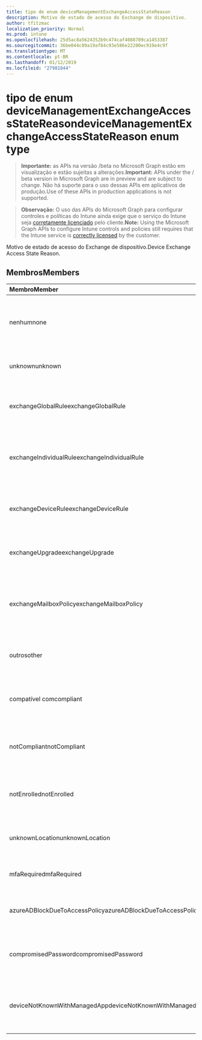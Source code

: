 ```yaml
---
title: tipo de enum deviceManagementExchangeAccessStateReason
description: Motivo de estado de acesso do Exchange de dispositivo.
author: tfitzmac
localization_priority: Normal
ms.prod: intune
ms.openlocfilehash: 25d5ac8a5624352b9c474caf4088709ca1453387
ms.sourcegitcommit: 36be044c89a19af84c93e586e22200ec919e4c9f
ms.translationtype: MT
ms.contentlocale: pt-BR
ms.lasthandoff: 01/12/2019
ms.locfileid: "27981844"
---
```

# <a name="devicemanagementexchangeaccessstatereason-enum-type"></a><span data-ttu-id="90c2d-103">tipo de enum deviceManagementExchangeAccessStateReason</span><span class="sxs-lookup"><span data-stu-id="90c2d-103">deviceManagementExchangeAccessStateReason enum type</span></span>

> <span data-ttu-id="90c2d-104">**Importante:** as APIs na versão /beta no Microsoft Graph estão em visualização e estão sujeitas a alterações.</span><span class="sxs-lookup"><span data-stu-id="90c2d-104">**Important:** APIs under the / beta version in Microsoft Graph are in preview and are subject to change.</span></span> <span data-ttu-id="90c2d-105">Não há suporte para o uso dessas APIs em aplicativos de produção.</span><span class="sxs-lookup"><span data-stu-id="90c2d-105">Use of these APIs in production applications is not supported.</span></span>

> <span data-ttu-id="90c2d-106">**Observação:** O uso das APIs do Microsoft Graph para configurar controles e políticas do Intune ainda exige que o serviço do Intune seja [corretamente licenciado](https://go.microsoft.com/fwlink/?linkid=839381) pelo cliente.</span><span class="sxs-lookup"><span data-stu-id="90c2d-106">**Note:** Using the Microsoft Graph APIs to configure Intune controls and policies still requires that the Intune service is [correctly licensed](https://go.microsoft.com/fwlink/?linkid=839381) by the customer.</span></span>

<span data-ttu-id="90c2d-107">Motivo de estado de acesso do Exchange de dispositivo.</span><span class="sxs-lookup"><span data-stu-id="90c2d-107">Device Exchange Access State Reason.</span></span>
## <a name="members"></a><span data-ttu-id="90c2d-108">Membros</span><span class="sxs-lookup"><span data-stu-id="90c2d-108">Members</span></span>
|<span data-ttu-id="90c2d-109">Membro</span><span class="sxs-lookup"><span data-stu-id="90c2d-109">Member</span></span>|<span data-ttu-id="90c2d-110">Valor</span><span class="sxs-lookup"><span data-stu-id="90c2d-110">Value</span></span>|<span data-ttu-id="90c2d-111">Descrição</span><span class="sxs-lookup"><span data-stu-id="90c2d-111">Description</span></span>|
|:---|:---|:---|
|<span data-ttu-id="90c2d-112">nenhum</span><span class="sxs-lookup"><span data-stu-id="90c2d-112">none</span></span>|<span data-ttu-id="90c2d-113">0</span><span class="sxs-lookup"><span data-stu-id="90c2d-113">0</span></span>|<span data-ttu-id="90c2d-114">Não há motivo de estado acesso descoberto do Exchange</span><span class="sxs-lookup"><span data-stu-id="90c2d-114">No access state reason discovered from Exchange</span></span>|
|<span data-ttu-id="90c2d-115">unknown</span><span class="sxs-lookup"><span data-stu-id="90c2d-115">unknown</span></span>|<span data-ttu-id="90c2d-116">1</span><span class="sxs-lookup"><span data-stu-id="90c2d-116">1</span></span>|<span data-ttu-id="90c2d-117">Motivo de estado de acesso desconhecido</span><span class="sxs-lookup"><span data-stu-id="90c2d-117">Unknown access state reason</span></span>|
|<span data-ttu-id="90c2d-118">exchangeGlobalRule</span><span class="sxs-lookup"><span data-stu-id="90c2d-118">exchangeGlobalRule</span></span>|<span data-ttu-id="90c2d-119">2</span><span class="sxs-lookup"><span data-stu-id="90c2d-119">2</span></span>|<span data-ttu-id="90c2d-120">Estado de acesso determinado pela regra Global do Exchange</span><span class="sxs-lookup"><span data-stu-id="90c2d-120">Access state determined by Exchange Global rule</span></span>|
|<span data-ttu-id="90c2d-121">exchangeIndividualRule</span><span class="sxs-lookup"><span data-stu-id="90c2d-121">exchangeIndividualRule</span></span>|<span data-ttu-id="90c2d-122">3</span><span class="sxs-lookup"><span data-stu-id="90c2d-122">3</span></span>|<span data-ttu-id="90c2d-123">Estado de acesso determinado pela regra Individual do Exchange</span><span class="sxs-lookup"><span data-stu-id="90c2d-123">Access state determined by Exchange Individual rule</span></span>|
|<span data-ttu-id="90c2d-124">exchangeDeviceRule</span><span class="sxs-lookup"><span data-stu-id="90c2d-124">exchangeDeviceRule</span></span>|<span data-ttu-id="90c2d-125">4</span><span class="sxs-lookup"><span data-stu-id="90c2d-125">4</span></span>|<span data-ttu-id="90c2d-126">Estado de acesso determinado pela regra de dispositivo do Exchange</span><span class="sxs-lookup"><span data-stu-id="90c2d-126">Access state determined by Exchange Device rule</span></span>|
|<span data-ttu-id="90c2d-127">exchangeUpgrade</span><span class="sxs-lookup"><span data-stu-id="90c2d-127">exchangeUpgrade</span></span>|<span data-ttu-id="90c2d-128">5</span><span class="sxs-lookup"><span data-stu-id="90c2d-128">5</span></span>|<span data-ttu-id="90c2d-129">Estado de acesso devido à atualização do Exchange</span><span class="sxs-lookup"><span data-stu-id="90c2d-129">Access state due to Exchange upgrade</span></span>|
|<span data-ttu-id="90c2d-130">exchangeMailboxPolicy</span><span class="sxs-lookup"><span data-stu-id="90c2d-130">exchangeMailboxPolicy</span></span>|<span data-ttu-id="90c2d-131">6</span><span class="sxs-lookup"><span data-stu-id="90c2d-131">6</span></span>|<span data-ttu-id="90c2d-132">Estado de acesso determinado pela diretiva de caixa de correio do Exchange</span><span class="sxs-lookup"><span data-stu-id="90c2d-132">Access state determined by Exchange Mailbox Policy</span></span>|
|<span data-ttu-id="90c2d-133">outros</span><span class="sxs-lookup"><span data-stu-id="90c2d-133">other</span></span>|<span data-ttu-id="90c2d-134">7</span><span class="sxs-lookup"><span data-stu-id="90c2d-134">7</span></span>|<span data-ttu-id="90c2d-135">Estado de acesso determinado pelo Exchange</span><span class="sxs-lookup"><span data-stu-id="90c2d-135">Access state determined by Exchange</span></span>|
|<span data-ttu-id="90c2d-136">compatível com</span><span class="sxs-lookup"><span data-stu-id="90c2d-136">compliant</span></span>|<span data-ttu-id="90c2d-137">8</span><span class="sxs-lookup"><span data-stu-id="90c2d-137">8</span></span>|<span data-ttu-id="90c2d-138">Estado de acesso concedido pelo desafio de conformidade</span><span class="sxs-lookup"><span data-stu-id="90c2d-138">Access state granted by compliance challenge</span></span>|
|<span data-ttu-id="90c2d-139">notCompliant</span><span class="sxs-lookup"><span data-stu-id="90c2d-139">notCompliant</span></span>|<span data-ttu-id="90c2d-140">9</span><span class="sxs-lookup"><span data-stu-id="90c2d-140">9</span></span>|<span data-ttu-id="90c2d-141">Estado de acesso revogado pelo desafio de conformidade</span><span class="sxs-lookup"><span data-stu-id="90c2d-141">Access state revoked by compliance challenge</span></span>|
|<span data-ttu-id="90c2d-142">notEnrolled</span><span class="sxs-lookup"><span data-stu-id="90c2d-142">notEnrolled</span></span>|<span data-ttu-id="90c2d-143">10</span><span class="sxs-lookup"><span data-stu-id="90c2d-143">10</span></span>|<span data-ttu-id="90c2d-144">Estado de acesso revogado pelo desafio de gerenciamento</span><span class="sxs-lookup"><span data-stu-id="90c2d-144">Access state revoked by management challenge</span></span>|
|<span data-ttu-id="90c2d-145">unknownLocation</span><span class="sxs-lookup"><span data-stu-id="90c2d-145">unknownLocation</span></span>|<span data-ttu-id="90c2d-146">12</span><span class="sxs-lookup"><span data-stu-id="90c2d-146">12</span></span>|<span data-ttu-id="90c2d-147">Estado de acesso devido ao local desconhecido</span><span class="sxs-lookup"><span data-stu-id="90c2d-147">Access state due to unknown location</span></span>|
|<span data-ttu-id="90c2d-148">mfaRequired</span><span class="sxs-lookup"><span data-stu-id="90c2d-148">mfaRequired</span></span>|<span data-ttu-id="90c2d-149">13</span><span class="sxs-lookup"><span data-stu-id="90c2d-149">13</span></span>|<span data-ttu-id="90c2d-150">Estado de acesso devido ao desafio MFA</span><span class="sxs-lookup"><span data-stu-id="90c2d-150">Access state due to MFA challenge</span></span>|
|<span data-ttu-id="90c2d-151">azureADBlockDueToAccessPolicy</span><span class="sxs-lookup"><span data-stu-id="90c2d-151">azureADBlockDueToAccessPolicy</span></span>|<span data-ttu-id="90c2d-152">14</span><span class="sxs-lookup"><span data-stu-id="90c2d-152">14</span></span>|<span data-ttu-id="90c2d-153">Estado de acesso revogado pela política de acesso AAD</span><span class="sxs-lookup"><span data-stu-id="90c2d-153">Access State revoked by AAD Access Policy</span></span>|
|<span data-ttu-id="90c2d-154">compromisedPassword</span><span class="sxs-lookup"><span data-stu-id="90c2d-154">compromisedPassword</span></span>|<span data-ttu-id="90c2d-155">15</span><span class="sxs-lookup"><span data-stu-id="90c2d-155">15</span></span>|<span data-ttu-id="90c2d-156">Estado de acesso revogado por senha comprometida</span><span class="sxs-lookup"><span data-stu-id="90c2d-156">Access State revoked by compromised password</span></span>|
|<span data-ttu-id="90c2d-157">deviceNotKnownWithManagedApp</span><span class="sxs-lookup"><span data-stu-id="90c2d-157">deviceNotKnownWithManagedApp</span></span>|<span data-ttu-id="90c2d-158">16</span><span class="sxs-lookup"><span data-stu-id="90c2d-158">16</span></span>|<span data-ttu-id="90c2d-159">Estado de acesso revogado pelo desafio de aplicativo gerenciado</span><span class="sxs-lookup"><span data-stu-id="90c2d-159">Access state revoked by managed application challenge</span></span>|





